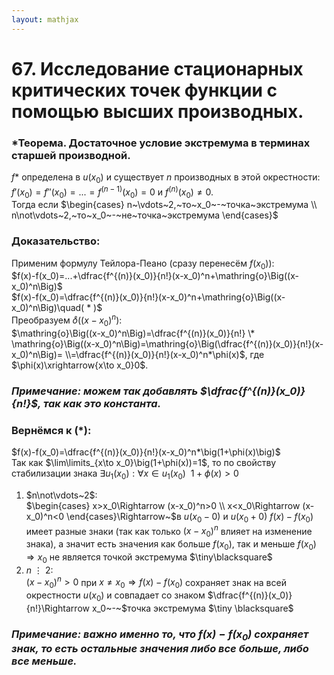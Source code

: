 ```yaml
---  
layout: mathjax  
---  
```

  
# 67. Исследование стационарных критических точек функции с помощью высших производных.  
  
### *Теорема. Достаточное условие экстремума в терминах старшей производной.  
$f$* определена в $u(x_0)$ и существует $n$ производных в этой окрестности:  
$f'(x_0)=f''(x_0)=...=f^{(n-1)}(x_0)=0$ и $f^{(n)}(x_0)\ne0$.  
Тогда если $\begin{cases}  
n~\vdots~2,~то~x_0~-~точка~экстремума  
\\  
n\not\vdots~2,~то~x_0~-~не~точка~экстремума  
\end{cases}$  
  
### Доказательство:  
Применим формулу Тейлора-Пеано $\Big($сразу перенесём $f(x_0)$$\Big)$:  
$f(x)-f(x_0)=...+\dfrac{f^{(n)}(x_0)}{n!}(x-x_0)^n+\mathring{o}\Big((x-x_0)^n\Big)$  
$f(x)-f(x_0)=\dfrac{f^{(n)}(x_0)}{n!}(x-x_0)^n+\mathring{o}\Big((x-x_0)^n\Big)\quad( * )$  
Преобразуем $\mathring{o}\Big((x-x_0)^n\Big)$:  
$\mathring{o}\Big((x-x_0)^n\Big)=\dfrac{f^{(n)}(x_0)}{n!} \* \mathring{o}\Big((x-x_0)^n\Big)=\mathring{o}\Big(\dfrac{f^{(n)}(x_0)}{n!}(x-x_0)^n\Big)=  
\\=\dfrac{f^{(n)}(x_0)}{n!}(x-x_0)^n*\phi(x)$, где $\phi(x)\xrightarrow{x\to x_0}0$.  
  
### *Примечание: можем так добавлять $\dfrac{f^{(n)}(x_0)}{n!}$, так как это константа.*  
  
### Вернёмся к $( * )$:  
$f(x)-f(x_0)=\dfrac{f^{(n)}(x_0)}{n!}(x-x_0)^n*\big(1+\phi(x)\big)$  
Так как $\lim\limits_{x\to x_0}\big(1+\phi(x))=1$, то по свойству стабилизации знака $\exists u_1(x_0):\forall x\in u_1(x_0) ~~ 1+\phi(x)>0$  
1) $n\not\vdots~2$:  
$\begin{cases}  
x>x_0\Rightarrow (x-x_0)^n>0  
\\  
x<x_0\Rightarrow (x-x_0)^n<0  
\end{cases}\Rightarrow~$в $u(x_0-0)$ и $u(x_0+0)$ $f(x)-f(x_0)$ имеет разные знаки (так как только $(x-x_0)^n$ влияет на изменение знака), а значит есть значения как больше $f(x_0)$, так и меньше $f(x_0)\Rightarrow x_0$ не является точкой экстремума $\tiny\blacksquare$  
2) $n~\vdots~2$:  
$(x-x_0)^n>0$ при $x\ne x_0\Rightarrow f(x)-f(x_0)$ сохраняет знак на всей окрестности $u(x_0)$ и совпадает со знаком $\dfrac{f^{(n)}(x_0)}{n!}\Rightarrow x_0~-~$точка экстремума $\tiny \blacksquare$  
  
### *Примечание: важно именно то, что $f(x)-f(x_0)$ сохраняет знак, то есть остальные значения либо все больше, либо все меньше.*  
